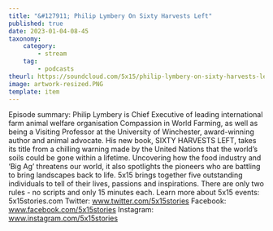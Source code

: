 ```yaml
---
title: "&#127911; Philip Lymbery On Sixty Harvests Left"
published: true
date: 2023-01-04-08-45
taxonomy:
    category:
        - stream
    tag:
        - podcasts
theurl: https://soundcloud.com/5x15/philip-lymbery-on-sixty-harvests-left
image: artwork-resized.PNG
template: item
---
```


Episode summary: Philip Lymbery is Chief Executive of leading international farm animal welfare organisation Compassion in World Farming, as well as being a Visiting Professor at the University of Winchester, award-winning author and animal advocate. His new book, SIXTY HARVESTS LEFT, takes its title from a chilling warning made by the United Nations that the world&rsquo;s soils could be gone within a lifetime. Uncovering how the food industry and &lsquo;Big Ag&rsquo; threatens our world, it also spotlights the pioneers who are battling to bring landscapes back to life. 5x15 brings together five outstanding individuals to tell of their lives, passions and inspirations. There are only two rules - no scripts and only 15 minutes each. Learn more about 5x15 events: 5x15stories.com Twitter: www.twitter.com/5x15stories Facebook: www.facebook.com/5x15stories Instagram: www.instagram.com/5x15stories
